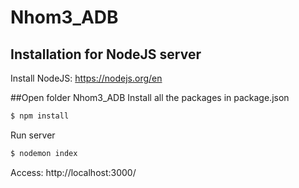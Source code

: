 # Nhom3_ADB
## Installation for NodeJS server
Install NodeJS: https://nodejs.org/en

##Open folder Nhom3_ADB
Install all the packages in package.json
```sh
$ npm install
```
Run server
```sh
$ nodemon index
```

Access: http://localhost:3000/

